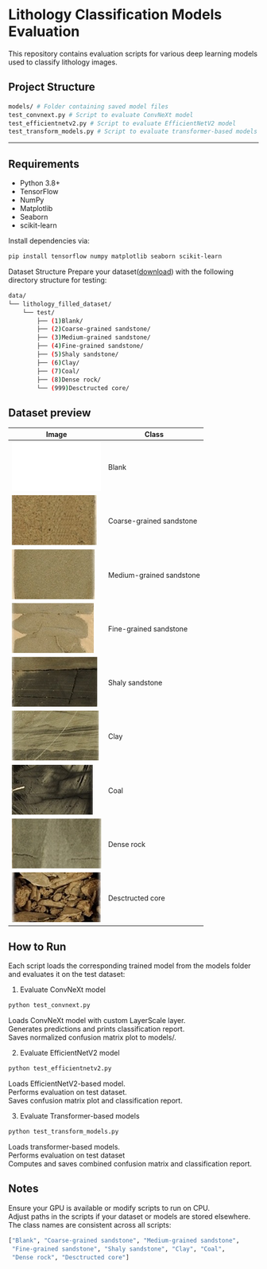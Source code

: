 # Lithology Classification Models Evaluation

This repository contains evaluation scripts for various deep learning models used to classify lithology images.

## Project Structure
```bash
models/ # Folder containing saved model files
test_convnext.py # Script to evaluate ConvNeXt model
test_efficientnetv2.py # Script to evaluate EfficientNetV2 model
test_transform_models.py # Script to evaluate transformer-based models
```

---

## Requirements

- Python 3.8+
- TensorFlow
- NumPy
- Matplotlib
- Seaborn
- scikit-learn

Install dependencies via:

```bash
pip install tensorflow numpy matplotlib seaborn scikit-learn
```

Dataset Structure
Prepare your dataset([download](https://drive.google.com/drive/folders/1jKMcqHT8ODdCtwz6fX75S51zGS7eoHPj?usp=sharing)) with the following directory structure for testing:
```bash
data/
└── lithology_filled_dataset/
    └── test/
        ├── (1)Blank/
        ├── (2)Coarse-grained sandstone/
        ├── (3)Medium-grained sandstone/
        ├── (4)Fine-grained sandstone/
        ├── (5)Shaly sandstone/
        ├── (6)Clay/
        ├── (7)Coal/
        ├── (8)Dense rock/
        └── (999)Desctructed core/
```
## Dataset preview 
| Image | Class |
|-----------|-----------|
|![0](images/0.jpg)           |  Blank          |
|![1](images/1.jpg)           |  Coarse-grained sandstone         |
|![2](images/2.jpg)           |  Medium-grained sandstone          |
|![3](images/3.jpg)           |  Fine-grained sandstone          |
|![4](images/4.jpg)           |  Shaly sandstone         |
|![5](images/5.jpg)           |  Clay         |
|![6](images/6.jpg)           |  Coal          |
|![7](images/7.jpg)           |  Dense rock         |
|![999](images/999.jpg)           |  Desctructed core         |


## How to Run
Each script loads the corresponding trained model from the models folder and evaluates it on the test dataset:

1. Evaluate ConvNeXt model
```bash
python test_convnext.py
```

Loads ConvNeXt model with custom LayerScale layer.  
Generates predictions and prints classification report.  
Saves normalized confusion matrix plot to models/.  

2. Evaluate EfficientNetV2 model
```bash
python test_efficientnetv2.py
```
Loads EfficientNetV2-based model.  
Performs evaluation on test dataset.  
Saves confusion matrix plot and classification report.  

3. Evaluate Transformer-based models
```bash
python test_transform_models.py
```
Loads transformer-based models.  
Performs evaluation on test dataset  
Computes and saves combined confusion matrix and classification report.  

## Notes
Ensure your GPU is available or modify scripts to run on CPU.  
Adjust paths in the scripts if your dataset or models are stored elsewhere.  
The class names are consistent across all scripts:  
```bash
["Blank", "Coarse-grained sandstone", "Medium-grained sandstone", 
 "Fine-grained sandstone", "Shaly sandstone", "Clay", "Coal", 
 "Dense rock", "Desctructed core"]
```
